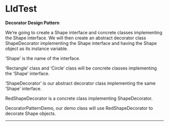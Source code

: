 # LldTest
**Decorator Design Pattern**

We’re going to create a Shape interface and concrete classes implementing the Shape interface. We will then create an abstract decorator class ShapeDecorator implementing the Shape interface and having the Shape object as its instance variable.

‘Shape’ is the name of the interface.

‘Rectangle’ class and ‘Circle’ class will be concrete classes implementing the ‘Shape’ interface.

‘ShapeDecorator’ is our abstract decorator class implementing the same ‘Shape’ interface.

RedShapeDecorator is a concrete class implementing ShapeDecorator.

DecoratorPatternDemo, our demo class will use RedShapeDecorator to decorate Shape objects.

----------------------------------------------------------------------------------------------------------------------
